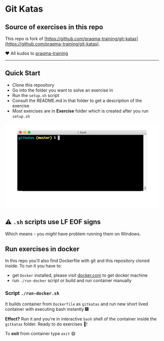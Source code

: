# Git Katas

## Source of exercises in this repo
This repo is fork of [https://github.com/praqma-training/git-katas](https://github.com/praqma-training/git-katas).

:heart: All kudos to [praqma-training](https://github.com/praqma-training)

---

## Quick Start

- Clone this repository
- Go into the folder you want to solve an exercise in
- Run the `setup.sh` script
- Consult the README.md in that folder to get a description of the exercise
- Most exercises are in **Exercise** folder which is created after you run `setup.sh`

![Quick Start](/images/quickstart.gif)

## :warning: `.sh` scripts use LF EOF signs
Which means - you *might* have problem running them on Windows.

## Run exercises in docker
In this repo you'll also find Dockerfile with git and this repository cloned inside.
To run it you have to:
* get `Docker` installed, please visit [docker.com](https://www.docker.com/) to get docker machine
* run `./run-docker` script or build and run container manually

### Script `./run-docker.sh`
It builds container from `Dockerfile` as `gitkatas` and run new short lived container with executing bash instantly :fireworks:

**Effect?** Run it and you're in interactive `bash` shell of the container inside the `gitkatas` folder. Ready to do exercises :school_satchel:!

To **exit** from container type *`exit`*  :smile: